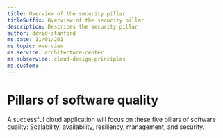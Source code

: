 ```yaml
---
title: Overview of the security pillar 
titleSuffix: Overview of the security pillar
description: Describes the security pillar
author: david-stanford
ms.date: 11/01/201
ms.topic: overview
ms.service: architecture-center
ms.subservice: cloud-design-principles
ms.custom: 
---
```


# Pillars of software quality

A successful cloud application will focus on these five pillars of software quality: Scalability, availability, resiliency, management, and security.
